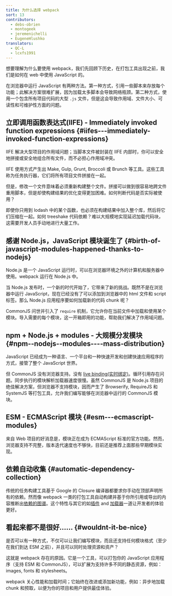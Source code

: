 ```yaml
---
title: 为什么选择 webpack
sort: 13
contributors:
  - debs-obrien
  - montogeek
  - jeremenichelli
  - EugeneHlushko
translators:
  - QC-L
  - lcxfs1991
---
```


想要理解为什么要使用 webpack，我们先回顾下历史，在打包工具出现之前，我们是如何在 web 中使用 JavaScript 的。

在浏览器中运行 JavaScript 有两种方法。第一种方式，引用一些脚本来存放每个功能；此解决方案很难扩展，因为加载太多脚本会导致网络瓶颈。第二种方式，使用一个包含所有项目代码的大型 `.js` 文件，但是这会导致作用域、文件大小、可读性和可维护性方面的问题。

## 立即调用函数表达式(IIFE) - Immediately invoked function expressions {#iifes---immediately-invoked-function-expressions}

IIFE 解决大型项目的作用域问题；当脚本文件被封装在 IIFE 内部时，你可以安全地拼接或安全地组合所有文件，而不必担心作用域冲突。

IIFE 使用方式产生出 Make, Gulp, Grunt, Broccoli 或 Brunch 等工具。这些工具称为任务执行器，它们将所有项目文件拼接在一起。

但是，修改一个文件意味着必须重新构建整个文件。拼接可以做到很容易地跨文件重用脚本，但是却使构建结果的优化变得更加困难。如何判断代码是否实际被使用？

即使你只用到 lodash 中的某个函数，也必须在构建结果中加入整个库，然后将它们压缩在一起。如何 treeshake 代码依赖？难以大规模地实现延迟加载代码块，这需要开发人员手动地进行大量工作。

## 感谢 Node.js，JavaScript 模块诞生了 {#birth-of-javascript-modules-happened-thanks-to-nodejs}

Node.js 是一个 JavaScript 运行时，可以在浏览器环境之外的计算机和服务器中使用。webpack 运行在 Node.js 中。

当 Node.js 发布时，一个新的时代开始了，它带来了新的挑战。既然不是在浏览器中运行 JavaScript，现在已经没有了可以添加到浏览器中的 html 文件和 script 标签。那么 Node.js 应用程序要如何加载新的代码 chunk 呢？

CommonJS 问世并引入了 `require` 机制，它允许你在当前文件中加载和使用某个模块。导入需要的每个模块，这一开箱即用的功能，帮助我们解决了作用域问题。

## npm + Node.js + modules - 大规模分发模块 {#npm--nodejs--modules----mass-distribution}

JavaScript 已经成为一种语言、一个平台和一种快速开发和创建快速应用程序的方式，接管了整个 JavaScript 世界。

但 CommonJS 没有浏览器支持。没有 [live binding(实时绑定)](https://medium.com/webpack/the-state-of-javascript-modules-4636d1774358)。循环引用存在问题。同步执行的模块解析加载器速度很慢。虽然 CommonJS 是 Node.js 项目的绝佳解决方案，但浏览器不支持模块，因而产生了 Browserify, RequireJS 和 SystemJS 等打包工具，允许我们编写能够在浏览器中运行的 CommonJS 模块。

## ESM - ECMAScript 模块 {#esm---ecmascript-modules}

来自 Web 项目的好消息是，模块正在成为 ECMAScript 标准的官方功能。然而，浏览器支持不完整，版本迭代速度也不够快，目前还是推荐上面那些早期模块实现。

## 依赖自动收集 {#automatic-dependency-collection}

传统的任务构建工具基于 Google 的 Closure 编译器都要求你手动在顶部声明所有的依赖。然而像 webpack 一类的打包工具自动构建并基于你所引用或导出的内容推断出[依赖的图谱](/concepts/dependency-graph/)。这个特性与其它的如[插件](/concepts/plugins/) and [加载器](/concepts/loaders/)一道让开发者的体验更好。

## 看起来都不是很好…… {#wouldnt-it-be-nice}

是否可以有一种方式，不仅可以让我们编写模块，而且还支持任何模块格式（至少在我们到达 ESM 之前），并且可以同时处理资源和资产？

这就是 webpack 存在的原因。它是一个工具，可以打包你的 JavaScript 应用程序（支持 ESM 和 CommonJS），可以扩展为支持许多不同的静态资源，例如：images, fonts 和 stylesheets。

webpack 关心性能和加载时间；它始终在改进或添加新功能，例如：异步地加载 chunk 和预取，以便为你的项目和用户提供最佳体验。
